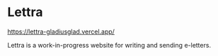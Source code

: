 # Lettra

https://lettra-gladiusglad.vercel.app/

Lettra is a work-in-progress website for writing and sending e-letters.
